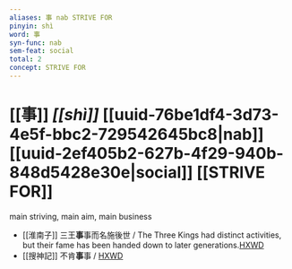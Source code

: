 ```yaml
---
aliases: 事 nab STRIVE FOR
pinyin: shì
word: 事
syn-func: nab
sem-feat: social
total: 2
concept: STRIVE FOR 
---
```

# [[事]] *[[shì]]*  [[uuid-76be1df4-3d73-4e5f-bbc2-729542645bc8|nab]] [[uuid-2ef405b2-627b-4f29-940b-848d5428e30e|social]] [[STRIVE FOR]]
main striving, main aim, main business
 - [[淮南子]] 三王**事**事而名施後世 / The Three Kings had distinct activities, but their fame has been handed down to later generations.[HXWD](https://hxwd.org/textview.html?location=KR3j0010_tls_013-3a.32)
 - [[搜神記]] 不肯**事**事 / [HXWD](https://hxwd.org/textview.html?location=KR3l0099_tls_015-1a.15)
